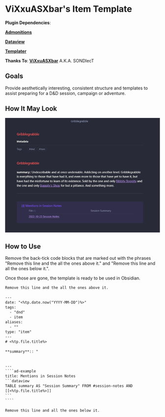 # ViXxuASXbar's Item Template

**Plugin Dependencies**: 

[**Admonitions**](https://github.com/valentine195/obsidian-admonition)

[**Dataview**](https://github.com/blacksmithgu/obsidian-dataview)

[**Templater**](https://github.com/SilentVoid13/Templater)

**Thanks To**: [**ViXxuASXbar**](https://github.com/SONDLecT/obsidian-dm-templates) A.K.A. SONDlecT


## Goals
Provide aesthetically interesting, consistent structure and templates to assist preparing for a D&D session, campaign or adventure.


## How It May Look

![](../Z_Images/SONDLecT_Item.png)



## How to Use
Remove the back-tick code blocks that are marked out with the phrases "Remove this line and the all the ones above it." and "Remove this line and all the ones below it.". 

Once those are gone, the template is ready to be used in Obsidian. 


`````
Remove this line and the all the ones above it.

---
date: "<%tp.date.now("YYYY-MM-DD")%>"
tags:
  - "dnd"
  - item
aliases:
  - ""
type: "item"
---
# <%tp.file.title%>

**summary**:: "


---
````ad-example
title: Mentions in Session Notes
```dataview
TABLE summary AS "Session Summary" FROM #session-notes AND [[<%tp.file.title%>]]
```
````

Remove this line and all the ones below it.
`````